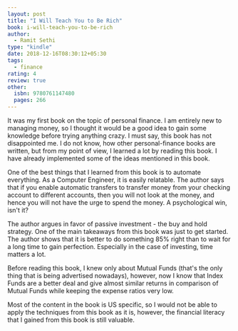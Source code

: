 ```yaml
---
layout: post
title: "I Will Teach You to Be Rich"
book: i-will-teach-you-to-be-rich
author:
  - Ramit Sethi
type: "kindle"
date: 2018-12-16T08:30:12+05:30
tags:
  - finance
rating: 4
review: true
other:
  isbn: 9780761147480
  pages: 266
---
```


<!-- -< figure type="margin" src="/images/books/i-will-teach-you-to-be-rich.jpg"  rating="- title="I Will Teach You to Be Rich">- -->

It was my first book on the topic of personal finance. I am entirely new to managing money, so I thought it would be a good idea to gain some knowledge before trying anything crazy. I must say, this book has not disappointed me. I do not know, how other personal-finance books are written, but from my point of view, I learned a lot by reading this book. I have already implemented some of the ideas mentioned in this book.

One of the best things that I learned from this book is to automate everything. As a Computer Engineer, it is easily relatable. The author says that if you enable automatic transfers to transfer money from your checking account to different accounts, then you will not look at the money, and hence you will not have the urge to spend the money. A psychological win, isn't it?

The author argues in favor of passive investment - the buy and hold strategy. One of the main takeaways from this book was just to get started. The author shows that it is better to do something 85% right than to wait for a long time to gain perfection. Especially in the case of investing, time matters a lot.

Before reading this book, I knew only about Mutual Funds (that's the only thing that is being advertised nowadays), however, now I know that Index Funds are a better deal and give almost similar returns in comparison of Mutual Funds while keeping the expense ratios very low.

Most of the content in the book is US specific, so I would not be able to apply the techniques from this book as it is, however, the financial literacy that I gained from this book is still valuable.